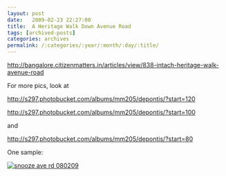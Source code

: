 ```yaml
---
layout: post
date:	2009-02-23 22:27:00
title:  A Heritage Walk Down Avenue Road
tags: [archived-posts]
categories: archives
permalink: /:categories/:year/:month/:day/:title/
---
```

http://bangalore.citizenmatters.in/articles/view/838-intach-heritage-walk-avenue-road

For more pics, look at




http://s297.photobucket.com/albums/mm205/depontis/?start=120



http://s297.photobucket.com/albums/mm205/depontis/?start=100




and


http://s297.photobucket.com/albums/mm205/depontis/?start=80

One sample:


<a href="http://s297.photobucket.com/albums/mm205/depontis/?action=view&current=IMG_7309.jpg" target="_blank"><img src="http://i297.photobucket.com/albums/mm205/depontis/IMG_7309.jpg" border="0" alt="snooze ave rd 080209"></a>
